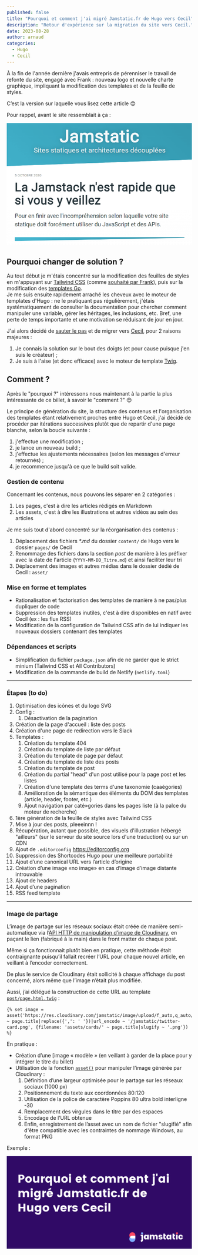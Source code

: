 ```yaml
---
published: false
title: "Pourquoi et comment j'ai migré Jamstatic.fr de Hugo vers Cecil"
description: "Retour d'expérience sur la migration du site vers Cecil."
date: 2023-08-28
author: arnaud
categories:
  - Hugo
  - Cecil
---
```


À la fin de l'année dernière j'avais entrepris de pérenniser le travail de refonte du site, engagé avec Frank : nouveau logo et nouvelle charte graphique, impliquant la modification des templates et de la feuille de styles.

C’est la version sur laquelle vous lisez cette article 😊

Pour rappel, avant le site ressemblait à ça :

![Capture d’écran de la v1 de Jamstatic.fr](../../assets/images/jamstatic-v1-screenshot.png "[Capture d’écran de la v1 de Jamstatic.fr](https://web.archive.org/web/20201012071702/https://jamstatic.fr/)")

## Pourquoi changer de solution ?

Au tout début je m'étais concentré sur la modification des feuilles de styles en m'appuyant sur [Tailwind CSS](https://tailwindcss.com/) (comme [souhaité par Frank](https://github.com/jamstatic/jamstatic-fr/pull/255)), puis sur la modification des [templates Go](https://gohugo.io/templates/introduction/).  
Je me suis ensuite rapidement arraché les cheveux avec le moteur de templates d'Hugo : ne le pratiquant pas régulièrement, j'étais systématiquement de consulter la documentation pour chercher comment manipuler une variable, gérer les héritages, les inclusions, etc. Bref, une perte de temps importante et une motivation se réduisant de jour en jour.

J'ai alors décidé de [sauter le pas](https://github.com/jamstatic/jamstatic-fr/pull/343) et de migrer vers [Cecil](https://cecil.app/), pour 2 raisons majeures :

1. Je connais la solution sur le bout des doigts (et pour cause puisque j'en suis le créateur) ;
2. Je suis à l'aise (et donc efficace) avec le moteur de template [Twig](https://twig.symfony.com/).

## Comment ?

Après le "pourquoi ?" intéressons nous maintenant à la partie la plus intéressante de ce billet, à savoir le "comment ?" 😊

Le principe de génération du site, la structure des contenus et l'organisation des templates étant relativement proches entre Hugo et Cecil, j'ai décidé de procéder par itérations successives plutôt que de repartir d'une page blanche, selon la boucle suivante :

1. j'effectue une modification ;
2. je lance un nouveau build ;
3. j'effectue les ajustements nécessaires (selon les messages d'erreur retournés) ;
4. je recommence jusqu'à ce que le build soit valide.

### Gestion de contenu

Concernant les contenus, nous pouvons les séparer en 2 catégories :

1. Les pages, c'est à dire les articles rédigés en Markdown
2. Les assets, c'est à dire les illustrations et autres vidéos au sein des articles

Je me suis tout d'abord concentré sur la réorganisation des contenus :

1. Déplacement des fichiers _*.md_ du dossier `content/` de Hugo vers le dossier `pages/` de Cecil
2. Renommage des fichiers dans la section _post_ de manière à les préfixer avec la date de l'article (`YYYY-MM-DD_Titre.md`) et ainsi faciliter leur tri
3. Déplacement des images et autres médias dans le dossier dédié de Cecil : `asset/`

### Mise en forme et templates

- Rationalisation et factorisation des templates de manière à ne pas/plus dupliquer de code
- Suppression des templates inutiles, c'est à dire disponibles en natif avec Cecil (ex : les flux RSS)
- Modification de la configuration de Tailwind CSS afin de lui indiquer les nouveaux dossiers contenant des templates

### Dépendances et scripts

- Simplification du fichier `package.json` afin de ne garder que le strict minium (Tailwind CSS et All Contributors)
- Modification de la commande de build de Netlify (`netlify.toml`)

---

### Étapes (to do)

1. Optimisation des icônes et du logo SVG
2. Config :
   1. Désactivation de la pagination
3. Création de la page d'accueil : liste des posts
4. Création d'une page de redirection vers le Slack
5. Templates :
   1. Création du template 404
   2. Création du template de liste par défaut
   3. Création du template de page par défaut
   4. Création du template de liste des posts
   5. Création du template de post
   6. Création du partial "head" d'un post utilisé pour la page post et les listes
   7. Création d'une template des terms d'une taxonomie (caaégories)
   8. Amélioration de la sémantique des éléments du DOM des templates (article, header, footer, etc.)
   9. Ajout navigation par caté»gories dans les pages liste (à la palce du moteur de recherche)
6. 1ère génération de la feuille de styles avec Tailwind CSS
7. Mise à jour des posts, pleeeinnn !
8. Récupération, autant que possible, des visuels d'illustration hébergé "ailleurs" (sur le serveur du site source lors d'une traduction) ou sur un CDN
9. Ajout de `.editorconfig` https://editorconfig.org
10. Suppression des Shortcodes Hugo pour une meilleure portabilité
11. Ajout d’une canonical URL vers l’article d’origine
12. Création d’une image «no image» en cas d’image d’image distante introuvable
13. Ajout de headers
14. Ajout d’une pagination
15. RSS feed template

---

### Image de partage

L’image de partage sur les réseaux sociaux était créée de manière semi-automatique via l’[API HTTP de manipulation d’image de Cloudinary](https://cloudinary.com/documentation/transformation_reference#l_text), en paçant le lien (fabriqué à la main) dans le front matter de chaque post.

Même si ça fonctionnait plutôt bien en pratique, cette méthode était contraignante puisqu’il fallait recréer l’URL pour chaque nouvel article, en veillant à l’encoder correctement.

De plus le service de Cloudinary était sollicité à chaque affichage du post concerné, alors même que l’image n’était plus modifiée.

Aussi, j’ai délégué la construction de cette URL au template [`post/page.html.twig`](https://github.com/jamstatic/jamstatic-fr/blob/master/layouts/post/page.html.twig#L1) :

```twig
{% set image = asset('https://res.cloudinary.com/jamstatic/image/upload/f_auto,q_auto/w_1100,c_fit,co_white,g_north_west,x_80,y_120,l_text:poppins_80_ultrabold_line_spacing_-30:' ~ page.title|replace({',': ' '})|url_encode ~ '/jamstatic/twitter-card.png', {filename: 'assets/cards/' ~ page.title|slugify ~ '.png'}) %}
```

En pratique :

- Création d’une [image « modèle » (en veillant à garder de la place pour y intégrer le titre du billet)
- Utilisation de la fonction [`asset()`](https://cecil.app/documentation/templates/#asset) pour manipuler l’image générée par Cloudinary :
  1. Définition d’une largeur optimisée pour le partage sur les réseaux sociaux (1000 px)
  2. Positionnement du texte aux coordonnées 80:120
  3. Utilisation de la police de caractère Poppins 80 ultra bold interligne -30
  4. Remplacement des virgules dans le titre par des espaces
  5. Encodage de l’URL obtenue
  6. Enfin, enregistrement de l’asset avec un nom de fichier "slugifié" afin d'être compatible avec les contraintes de nommage Windows, au format PNG

Exemple :

![Exemple d’une Twitter Card](../../assets/images/twitter-card-example.png "Exemple d’une Twitter Card")

